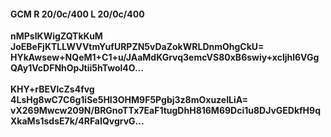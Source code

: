 #### GCM R 20/0c/400 L 20/0c/400
**nMPsIKWigZQTkKuM**<br/>**JoEBeFjKTLLWVVtmYufURPZN5vDaZokWRLDnmOhgCkU=**<br/>**HYkAwsew+NQeM1+C1+u/JAaMdKGrvq3emcVS80xB6swiy+xcljhl6VGgQAy1VcDFNhOpJtii5hTwol4O...**<br/><br/>
**KHY+rBEVlcZs4fvg**<br/>**4LsHg8wC7C6g1iSe5HI3OHM9F5Pgbj3z8mOxuzeILiA=**<br/>**vX269Mwcw209N/BRGnoTTx7EaF1tugDhH816M69Dci1u8DJvGEDkfH9qXkaMs1sdsE7k/4RFaIQvgrvG...**